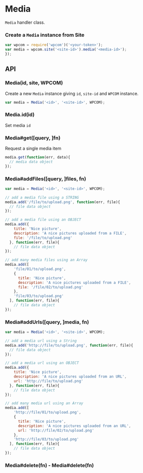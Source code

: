 
# Media

`Media` handler class.

### Create a `Media` instance from Site

```js
var wpcom = require('wpcom')('<your-token>');
var media = wpcom.site('<site-id>').media('<media-id>');
});
```

## API

### Media(id, site, WPCOM)

Create a new `Media` instance giving `id`, `site-id` and `WPCOM` instance.

```js
var media = Media('<id>', '<site-id>', WPCOM);
```

### Media.id(id)

Set media `id`

### Media#get([query, ]fn)

Request a single media item

```js
media.get(function(err, data){
  // media data object
});
```

### Media#addFiles([query, ]files, fn)

```js
var media = Media('<id>', '<site-id>', WPCOM);

// add a media file using a STRING
media.add('/file/to/upload.png', function(err, file){
  // file data object
});

// add a media file using an OBJECT
media.add({
    title: 'Nice picture',
    description: 'A nice pictures uploaded from a FILE', 
    file: '/file/to/upload.png'
  }, function(err, file){
    // file data object
});

// add many media files using an Array
media.add([
    'file/01/to/upload.png',
    {
      title: 'Nice picture',
      description: 'A nice pictures uploaded from a FILE', 
      file: '/file/02/to/upload.png'
    },
    'file/03/to/upload.png'
  ], function(err, file){
    // file data object
});
```

### Media#addUrls([query, ]media, fn)

```js
var media = Media('<id>', '<site-id>', WPCOM);

// add a media url using a String
media.add('http://file/to/upload.png', function(err, file){
  // file data object
});

// add a media url using an OBJECT
media.add({
    title: 'Nice picture',
    description: 'A nice pictures uploaded from an URL', 
    url: 'http://file/to/upload.png'
  }, function(err, file){
    // file data object
});

// add many media url using an Array
media.add([
    'http://file/01/to/upload.png',
    {
      title: 'Nice picture',
      description: 'A nice pictures uploaded from an URL', 
      url: 'http://file/02/to/upload.png'
    },
    'http://file/03/to/upload.png'
  ], function(err, file){
    // file data object
});
```

### Media#delete(fn) - Media#delete(fn)
